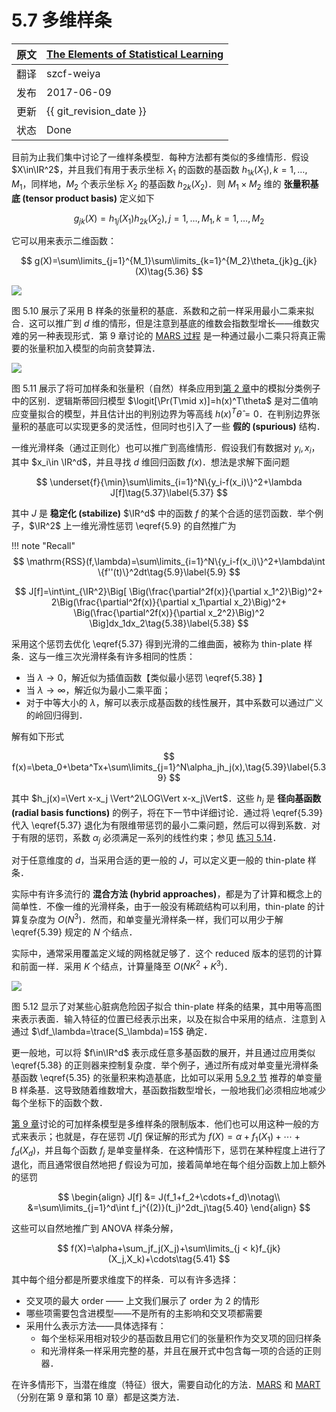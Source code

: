 # 5.7 多维样条

| 原文   | [The Elements of Statistical Learning](https://esl.hohoweiya.xyz/book/The%20Elements%20of%20Statistical%20Learning.pdf#page=181) |
| ---- | ---------------------------------------- |
| 翻译   | szcf-weiya                               |
| 发布 | 2017-06-09 |
| 更新 | {{ git_revision_date }} |
|  状态  | Done                              |

目前为止我们集中讨论了一维样条模型．每种方法都有类似的多维情形．假设 $X\in\IR^2$，并且我们有用于表示坐标 $X_1$ 的函数的基函数 $h_{1k}(X_1),k=1,\ldots,M_1$，同样地，$M_2$ 个表示坐标 $X_2$ 的基函数 $h_{2k}(X_2)$．则 $M_1\times M_2$ 维的 **张量积基底 (tensor product basis)** 定义如下

$$
g_{jk}(X)=h_{1j}(X_1)h_{2k}(X_2),j=1,\ldots, M_1, k=1,\ldots,M_2\tag{5.35}\label{5.35}
$$

它可以用来表示二维函数：

$$
g(X)=\sum\limits_{j=1}^{M_1}\sum\limits_{k=1}^{M_2}\theta_{jk}g_{jk}(X)\tag{5.36}
$$

![](../img/05/fig5.10.png)

图 5.10 展示了采用 B 样条的张量积的基底．系数和之前一样采用最小二乘来拟合．这可以推广到 $d$ 维的情形，但是注意到基底的维数会指数型增长——维数灾难的另一种表现形式．第 9 章讨论的 [MARS 过程](../09-Additive-Models-Trees-and-Related-Methods/9.4-MARS/index.html) 是一种通过最小二乘只将真正需要的张量积加入模型的向前贪婪算法．

![](../img/05/fig5.11.png)

图 5.11 展示了将可加样条和张量积（自然）样条应用到[第 2 章](../02-Overview-of-Supervised-Learning/2.1-Introduction/index.html)中的模拟分类例子中的区别．逻辑斯蒂回归模型 $\logit[\Pr(T\mid x)]=h(x)^T\theta$ 是对二值响应变量拟合的模型，并且估计出的判别边界为等高线 $h(x)^T\hat\theta=0$．在判别边界张量积的基底可以实现更多的灵活性，但同时也引入了一些 **假的 (spurious)** 结构．

一维光滑样条（通过正则化）也可以推广到高维情形．假设我们有数据对 $y_i,x_i$，其中 $x_i\in \IR^d$，并且寻找 $d$ 维回归函数 $f(x)$．想法是求解下面问题

$$
\underset{f}{\min}\sum\limits_{i=1}^N\{y_i-f(x_i)\}^2+\lambda J[f]\tag{5.37}\label{5.37}
$$

其中 $J$ 是 **稳定化 (stabilize)** $\IR^d$ 中的函数 $f$ 的某个合适的惩罚函数．举个例子，$\IR^2$ 上一维光滑性惩罚 \eqref{5.9} 的自然推广为

!!! note "Recall"
    $$
    \mathrm{RSS}(f,\lambda)=\sum\limits_{i=1}^N\{y_i-f(x_i)\}^2+\lambda\int \{f''(t)\}^2dt\tag{5.9}\label{5.9}
    $$

$$
J[f]=\int\int_{\IR^2}\Big[
\Big(\frac{\partial^2f(x)}{\partial x_1^2}\Big)^2+
2\Big(\frac{\partial^2f(x)}{\partial x_1\partial x_2}\Big)^2+
\Big(\frac{\partial^2f(x)}{\partial x_2^2}\Big)^2
\Big]dx_1dx_2\tag{5.38}\label{5.38}
$$

采用这个惩罚去优化 \eqref{5.37} 得到光滑的二维曲面，被称为 thin-plate 样条．这与一维三次光滑样条有许多相同的性质：

- 当 $\lambda\rightarrow 0$，解近似为插值函数【类似最小惩罚 \eqref{5.38} 】
- 当 $\lambda\rightarrow\infty$，解近似为最小二乘平面；
- 对于中等大小的 $\lambda$，解可以表示成基函数的线性展开，其中系数可以通过广义的岭回归得到．

解有如下形式

$$
f(x)=\beta_0+\beta^Tx+\sum\limits_{j=1}^N\alpha_jh_j(x),\tag{5.39}\label{5.39}
$$

其中 $h_j(x)=\Vert x-x_j \Vert^2\LOG\Vert x-x_j\Vert$．这些 $h_j$ 是 **径向基函数 (radial basis functions)** 的例子，将在下一节中详细讨论．通过将 \eqref{5.39} 代入 \eqref{5.37} 退化为有限维带惩罚的最小二乘问题，然后可以得到系数．对于有限的惩罚，系数 $\alpha_j$ 必须满足一系列的线性约束；参见 [练习 5.14](https://github.com/szcf-weiya/ESL-CN/issues/166)．

对于任意维度的 $d$，当采用合适的更一般的 $J$，可以定义更一般的 thin-plate 样条．

实际中有许多流行的 **混合方法 (hybrid approaches)**，都是为了计算和概念上的简单性．不像一维的光滑样条，由于一般没有稀疏结构可以利用，thin-plate 的计算复杂度为 $O(N^3)$．然而，和单变量光滑样条一样，我们可以用少于解 \eqref{5.39} 规定的 $N$ 个结点．

实际中，通常采用覆盖定义域的网格就足够了．这个 reduced 版本的惩罚的计算和前面一样．采用 $K$ 个结点，计算量降至 $O(NK^2+K^3)$．

![](../img/05/fig5.12.png)

图 5.12 显示了对某些心脏病危险因子拟合 thin-plate 样条的结果，其中用等高图来表示表面．输入特征的位置已经表示出来，以及在拟合中采用的结点．注意到 $\lambda$ 通过 $\df_\lambda=\trace(S_\lambda)=15$ 确定．

更一般地，可以将 $f\in\IR^d$ 表示成任意多基函数的展开，并且通过应用类似 \eqref{5.38} 的正则器来控制复杂度．举个例子，通过所有成对单变量光滑样条基函数 \eqref{5.35} 的张量积来构造基底，比如可以采用 [5.9.2 节](5.9-Wavelet-Smoothing/index.html#_2) 推荐的单变量 B 样条基．这导致随着维数增大，基函数指数型增长，一般地我们必须相应地减少每个坐标下的函数个数．

[第 9 章](../09-Additive-Models-Trees-and-Related-Methods/9.1-Generalized-Additive-Models/index.html)讨论的可加样条模型是多维样条的限制版本．他们也可以用这种一般的方式来表示；也就是，存在惩罚 $J[f]$ 保证解的形式为 $f(X)=\alpha+f_1(X_1)+\cdots+f_d(X_d)$，并且每个函数 $f_j$ 是单变量样条．在这种情形下，惩罚在某种程度上进行了退化，而且通常很自然地把 $f$ 假设为可加，接着简单地在每个组分函数上加上额外的惩罚

$$
\begin{align}
J[f] &= J(f_1+f_2+\cdots+f_d)\notag\\
&=\sum\limits_{j=1}^d\int f_j^{(2)}(t_j)^2dt_j\tag{5.40}
\end{align}
$$

这些可以自然地推广到 ANOVA 样条分解，

$$
f(X)=\alpha+\sum_jf_j(X_j)+\sum\limits_{j < k}f_{jk}(X_j,X_k)+\cdots\tag{5.41}
$$

其中每个组分都是所要求维度下的样条．可以有许多选择：

- 交叉项的最大 order —— 上文我们展示了 order 为 2 的情形
- 哪些项需要包含进模型——不是所有的主影响和交叉项都需要
- 采用什么表示方法——具体选择有：
    - 每个坐标采用相对较少的基函数且用它们的张量积作为交叉项的回归样条
    - 和光滑样条一样采用完整的基，并且在展开式中包含每一项的合适的正则器．

在许多情形下，当潜在维度（特征）很大，需要自动化的方法．[MARS](../09-Additive-Models-Trees-and-Related-Methods/9.4-MARS/index.html) 和 [MART](../10-Boosting-and-Additive-Trees/10.10-Numerical-Optimization-via-Gradient-Boosting/index.html)（分别在第 9 章和第 10 章）都是这类方法．
